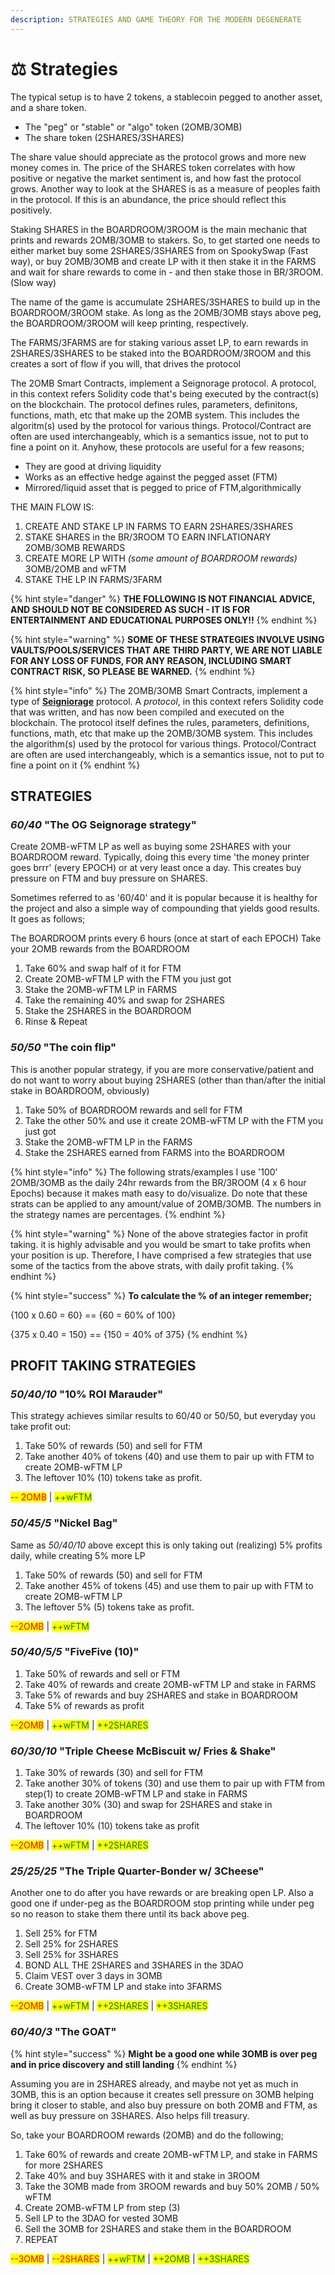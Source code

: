 ```yaml
---
description: STRATEGIES AND GAME THEORY FOR THE MODERN DEGENERATE
---
```


# ⚖ Strategies

The typical setup is to have 2 tokens, a stablecoin pegged to another asset, and a share token.

* The "peg" or "stable" or "algo" token (2OMB/3OMB)
* The share token (2SHARES/3SHARES)

The share value should appreciate as the protocol grows and more new money comes in. The price of the SHARES token correlates with how positive or negative the market sentiment is, and how fast the protocol grows. Another way to look at the SHARES is as a measure of peoples faith in the protocol. If this is an abundance, the price should reflect this positively.

Staking SHARES in the BOARDROOM/3ROOM is the main mechanic that prints and rewards 2OMB/3OMB to stakers. So, to get started one needs to either market buy some 2SHARES/3SHARES from on SpookySwap (Fast way), or buy 2OMB/3OMB and create LP with it then stake it in the FARMS and wait for share rewards to come in - and then stake those in BR/3ROOM. (Slow way)

The name of the game is accumulate 2SHARES/3SHARES to build up in the BOARDROOM/3ROOM stake. As long as the 2OMB/3OMB stays above peg, the BOARDROOM/3ROOM will keep printing, respectively.

The FARMS/3FARMS are for staking various asset LP, to earn rewards in 2SHARES/3SHARES to be staked into the BOARDROOM/3ROOM and this creates a sort of flow if you will, that drives the protocol

The 2OMB Smart Contracts, implement a Seignorage protocol. A protocol, in this context refers Solidity code that's being executed by the contract(s) on the blockchain. The protocol defines rules, parameters, definitons, functions, math, etc that make up the 2OMB system. This includes the algoritm(s) used by the protocol for various things. Protocol/Contract are often are used interchangeably, which is a semantics issue, not to put to fine a point on it. Anyhow, these protocols are useful for a few reasons;

* They are good at driving liquidity
* Works as an effective hedge against the pegged asset (FTM)
* Mirrored/liquid asset that is pegged to price of FTM,algorithmically

THE MAIN FLOW IS:

1. CREATE AND STAKE LP IN FARMS TO EARN 2SHARES/3SHARES
2. STAKE SHARES in the BR/3ROOM TO EARN INFLATIONARY 2OMB/3OMB REWARDS
3. CREATE MORE LP WITH _(some amount of BOARDROOM rewards)_ 3OMB/2OMB and wFTM
4. STAKE THE LP IN FARMS/3FARM

{% hint style="danger" %}
**THE FOLLOWING IS NOT FINANCIAL ADVICE, AND SHOULD NOT BE CONSIDERED AS SUCH - IT IS FOR ENTERTAINMENT AND EDUCATIONAL PURPOSES ONLY!!**
{% endhint %}

{% hint style="warning" %}
**SOME OF THESE STRATEGIES INVOLVE USING VAULTS/POOLS/SERVICES THAT ARE THIRD PARTY, WE ARE NOT LIABLE FOR ANY LOSS OF FUNDS, FOR ANY REASON, INCLUDING SMART CONTRACT RISK, SO PLEASE BE WARNED.**
{% endhint %}

{% hint style="info" %}
The 2OMB/3OMB Smart Contracts, implement a type of [**Seigniorage**](https://www.investopedia.com/terms/s/seigniorage.asp) protocol. A _protocol_, in this context refers Solidity code that was written, and has now been compiled and executed on the blockchain. The protocol itself defines the rules, parameters, definitions, functions, math, etc that make up the 2OMB/3OMB system. This includes the algorithm(s) used by the protocol for various things. Protocol/Contract are often are used interchangeably, which is a semantics issue, not to put to fine a point on it
{% endhint %}

## STRATEGIES

### _**60/40**_ "**The OG Seignorage strategy**"

Create 2OMB-wFTM LP as well as buying some 2SHARES with your BOARDROOM reward. Typically, doing this every time 'the money printer goes brrr' (every EPOCH) or at very least once a day. This creates buy pressure on FTM and buy pressure on SHARES.

Sometimes referred to as '60/40' and it is popular because it is healthy for the project and also a simple way of compounding that yields good results. It goes as follows;

The BOARDROOM prints every 6 hours (once at start of each EPOCH) Take your 2OMB rewards from the BOARDROOM

1. Take 60% and swap half of it for FTM
2. Create 2OMB-wFTM LP with the FTM you just got
3. Stake the 2OMB-wFTM LP in FARMS
4. Take the remaining 40% and swap for 2SHARES
5. Stake the 2SHARES in the BOARDROOM
6. Rinse & Repeat

### _50/50_ "The coin flip"

This is another popular strategy, if you are more conservative/patient and do not want to worry about buying 2SHARES (other than than/after the initial stake in BOARDROOM, obviously)

1. Take 50% of BOARDROOM rewards and sell for FTM
2. Take the other 50% and use it create 2OMB-wFTM LP with the FTM you just got
3. Stake the 2OMB-wFTM LP in the FARMS
4. Stake the 2SHARES earned from FARMS into the BOARDROOM

{% hint style="info" %}
The following strats/examples I use '100' 2OMB/3OMB as the daily 24hr rewards from the BR/3ROOM (4 x 6 hour Epochs) because it makes math easy to do/visualize. Do note that these strats can be applied to any amount/value of 2OMB/3OMB. The numbers in the strategy names are percentages.
{% endhint %}

{% hint style="warning" %}
None of the above strategies factor in profit taking. it is highly advisable and you would be smart to take profits when your position is up. Therefore, I have comprised a few strategies that use some of the tactics from the above strats, with daily profit taking.
{% endhint %}

{% hint style="success" %}
**To calculate the % of an integer remember;**

{100 x 0.60 = 60} == {60 = 60% of 100}

{375 x 0.40 = 150} == {150 = 40% of 375}
{% endhint %}

## PROFIT TAKING STRATEGIES

### _**50/40/10**_ "10% ROI Marauder"

This strategy achieves similar results to 60/40 or 50/50, but everyday you take profit out:

1. Take 50% of rewards (50) and sell for FTM
2. Take another 40% of tokens (40) and use them to pair up with FTM to create 2OMB-wFTM LP
3. The leftover 10% (10) tokens take as profit.

<mark style="color:red;">-- 2OMB</mark> | <mark style="color:green;">++wFTM</mark>

### _50/45/5_ "Nickel Bag"

Same as _50/40/10_ above except this is only taking out (realizing) 5% profits daily, while creating 5% more LP

1. Take 50% of rewards (50) and sell for FTM
2. Take another 45% of tokens (45) and use them to pair up with FTM to create 2OMB-wFTM LP
3. The leftover 5% (5) tokens take as profit.

<mark style="color:red;">--2OMB</mark> | <mark style="color:green;">++wFTM</mark>

### _**50/40/5/5**_ "FiveFive (10)"

1. Take 50% of rewards and sell or FTM
2. Take 40% of rewards and create 2OMB-wFTM LP and stake in FARMS
3. Take 5% of rewards and buy 2SHARES and stake in BOARDROOM
4. Take 5% of rewards as profit

<mark style="color:red;">--2OMB</mark> | <mark style="color:green;">++wFTM</mark> | <mark style="color:green;">++2SHARES</mark>

### _60/30/10_ "Triple Cheese McBiscuit w/ Fries & Shake"

1. Take 30% of rewards (30) and sell for FTM
2. Take another 30% of tokens (30) and use them to pair up with FTM from step(1) to create 2OMB-wFTM LP and stake in FARMS
3. Take another 30% (30) and swap for 2SHARES and stake in BOARDROOM
4. The leftover 10% (10) tokens take as profit

<mark style="color:red;">--2OMB</mark> | <mark style="color:green;">++wFTM</mark> | <mark style="color:green;">++2SHARES</mark>

### _25/25/25_ "The Triple Quarter-Bonder w/ 3Cheese"

Another one to do after you have rewards or are breaking open LP. Also a good one if under-peg as the BOARDROOM stop printing while under peg so no reason to stake them there until its back above peg.

1. Sell 25% for FTM
2. Sell 25% for 2SHARES
3. Sell 25% for 3SHARES
4. BOND ALL THE 2SHARES and 3SHARES in the 3DAO
5. Claim VEST over 3 days in 3OMB
6. Create 3OMB-wFTM LP and stake into 3FARMS

<mark style="color:red;">--2OMB</mark> | <mark style="color:green;">++wFTM</mark> | <mark style="color:green;">++2SHARES</mark> | <mark style="color:green;">++3SHARES</mark>

### _**60/40/3**_ "The GOAT"

{% hint style="success" %}
**Might be a good one while 3OMB is over peg and in price discovery and still landing**
{% endhint %}

Assuming you are in 2SHARES already, and maybe not yet as much in 3OMB, this is an option because it creates sell pressure on 3OMB helping bring it closer to stable, and also buy pressure on both 2OMB and FTM, as well as buy pressure on 3SHARES. Also helps fill treasury.

So, take your BOARDROOM rewards (2OMB) and do the following;

1. Take 60% of rewards and create 2OMB-wFTM LP, and stake in FARMS for more 2SHARES
2. Take 40% and buy 3SHARES with it and stake in 3ROOM
3. Take the 3OMB made from 3ROOM rewards and buy 50% 2OMB / 50% wFTM
4. Create 2OMB-wFTM LP from step (3)
5. Sell LP to the 3DAO for vested 3OMB
6. Sell the 3OMB for 2SHARES and stake them in the BOARDROOM
7. REPEAT

<mark style="color:red;">--3OMB</mark> | <mark style="color:red;">--2SHARES</mark> | <mark style="color:green;">++wFTM</mark> | <mark style="color:green;">++2OMB</mark> | <mark style="color:green;">++3SHARES</mark>

